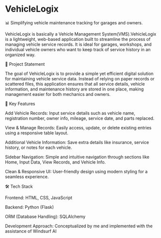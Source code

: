 # VehicleLogix
📊 Simplifying vehicle maintenance tracking for garages and owners.

  VehicleLogix is basically a Vehicle Management System(VMS).VehicleLogix is a lightweight, web-based application built to streamline the process of managing vehicle service records. It is ideal for garages, workshops, and individual vehicle owners who want to keep track of service history in an organized way.

🎯 Project Statement

  The goal of VehicleLogix is to provide a simple yet efficient digital solution for maintaining vehicle service data. Instead of relying on paper records or scattered files, this application ensures that all service details, vehicle information, and maintenance history are stored in one place, making management easier for both mechanics and owners.

🔑 Key Features

Add Vehicle Records: Input service details such as vehicle name, registration number, owner info, mileage, service date, and parts replaced.

View & Manage Records: Easily access, update, or delete existing entries using a responsive table layout.

Additional Vehicle Information: Save extra details like insurance, service history, or notes for each vehicle.

Sidebar Navigation: Simple and intuitive navigation through sections like Home, Input Data, View Records, and Vehicle Info.

Clean & Responsive UI: User-friendly design using modern styling for a seamless experience.

🛠 Tech Stack

Frontend: HTML, CSS, JavaScript

Backend: Python (Flask)

ORM (Database Handling): SQLAlchemy

Development Approach: Conceptualized by me and implemented with the assistance of Windsurf AI


